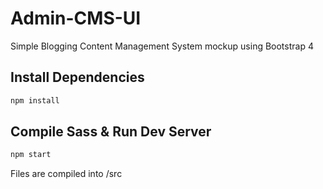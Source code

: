 # Admin-CMS-UI
Simple Blogging Content Management System mockup using Bootstrap 4

## Install Dependencies

```bash
npm install 
```

## Compile Sass & Run Dev Server

```bash
npm start
```

Files are compiled into /src
